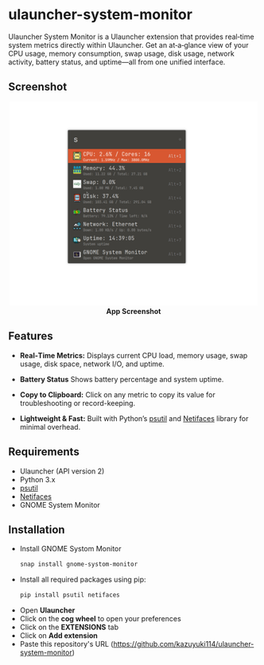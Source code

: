 # ulauncher-system-monitor
Ulauncher System Monitor is a Ulauncher extension that provides real‑time system metrics directly within Ulauncher. Get an at‑a‑glance view of your CPU usage, memory consumption, swap usage, disk usage, network activity, battery status, and uptime—all from one unified interface.

## Screenshot

<p align="center">
  <img src="Screenshot.png" width="500" title="Extension Screenshot">
    <br>
  <b>App Screenshot</b>
</p>

## Features

- **Real‑Time Metrics:**
  Displays current CPU load, memory usage, swap usage, disk space, network I/O, and uptime.

- **Battery Status**
  Shows battery percentage and system uptime.

- **Copy to Clipboard:**
  Click on any metric to copy its value for troubleshooting or record-keeping.

- **Lightweight & Fast:**
  Built with Python’s [psutil](https://github.com/giampaolo/psutil) and [Netifaces](https://github.com/raphdg/netifaces) library for minimal overhead.

## Requirements

- Ulauncher (API version 2)
- Python 3.x
- [psutil](https://github.com/giampaolo/psutil)
- [Netifaces](https://github.com/raphdg/netifaces)
- GNOME System Monitor

## Installation

- Install GNOME Systom Monitor
  ```bash
  snap install gnome-systom-monitor
  ```
- Install all required packages using pip:
  ```bash
  pip install psutil netifaces
  ```
- Open **Ulauncher**
- Click on the **cog wheel** to open your preferences
- Click on the **EXTENSIONS** tab
- Click on **Add extension**
- Paste this repository's URL (https://github.com/kazuyuki114/ulauncher-system-monitor)
